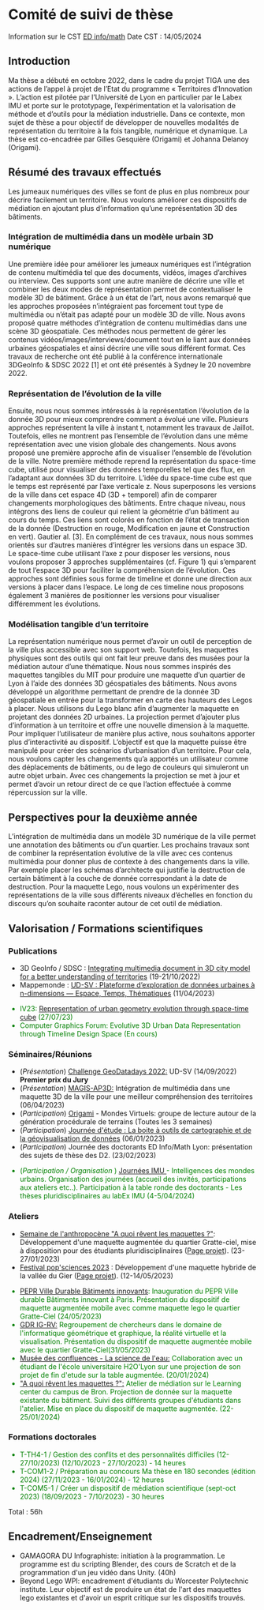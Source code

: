 # Comité de suivi de thèse 

Information sur le CST [ED info/math](http://edinfomaths.universite-lyon.fr/these/suivi-de-these)
Date CST : 14/05/2024


## Introduction
Ma thèse a débuté en octobre 2022, dans le cadre du projet TIGA une des actions de l’appel à projet de l’Etat du programme « Territoires d’Innovation ». L’action est pilotée par l’Université de Lyon en particulier par le Labex IMU et porte sur le prototypage, l’expérimentation et la valorisation de méthode et d’outils pour la médiation industrielle. Dans ce contexte, mon sujet de thèse a pour objectif de développer de nouvelles modalités de représentation du territoire à la fois tangible, numérique et dynamique.  La thèse est co-encadrée par Gilles Gesquière (Origami) et Johanna Delanoy (Origami).

## Résumé des travaux effectués
Les jumeaux numériques des villes se font de plus en plus nombreux pour décrire facilement un territoire. Nous voulons améliorer ces dispositifs de médiation en ajoutant plus d’information qu’une représentation 3D des bâtiments. 

###	Intégration de multimédia dans un modèle urbain 3D numérique
Une première idée pour améliorer les jumeaux numériques est l’intégration de contenu multimédia tel que des documents, vidéos, images d’archives ou interview. Ces supports sont une autre manière de décrire une ville et combiner les deux modes de représentation permet de contextualiser le modèle 3D de bâtiment. Grâce à un état de l’art, nous avons remarqué que les approches proposées n’intégraient pas forcement tout type de multimédia ou n’était pas adapté pour un modèle 3D de ville. Nous avons proposé quatre méthodes d’intégration de contenu multimédias dans une scène 3D géospatiale. Ces méthodes nous permettent de gérer les contenus vidéos/images/interviews/document tout en le liant aux données urbaines géospatiales et ainsi décrire une ville sous différent format. Ces travaux de recherche ont été publié à la conférence internationale 3DGeoInfo & SDSC 2022 [1] et ont été présentés à Sydney le 20 novembre 2022. 

###	Représentation de l’évolution de la ville
Ensuite, nous nous sommes intéressés à la représentation l’évolution de la donnée 3D pour mieux comprendre comment a évolué une ville. Plusieurs approches représentent la ville à instant t, notamment les travaux de Jaillot. Toutefois, elles ne montrent pas l’ensemble de l’évolution dans une même représentation avec une vision globale des changements. 
Nous avons proposé une première approche afin de visualiser l’ensemble de l’évolution de la ville. Notre première méthode reprend la représentation du space-time cube, utilisé pour visualiser des données temporelles tel que des flux, en l’adaptant aux données 3D du territoire. L’idée du space-time cube est que le temps est représenté par l’axe verticale z. Nous superposons les versions de la ville dans cet espace 4D (3D + temporel) afin de comparer changements morphologiques des bâtiments. Entre chaque niveau, nous intégrons des liens de couleur qui relient la géométrie d’un bâtiment au cours du temps. Ces liens sont colorés en fonction de l’état de transaction de la donnée (Destruction en rouge, Modification en jaune et Construction en vert). Gautier al. [3].
En complément de ces travaux, nous nous sommes orientés sur d’autres manières d’intégrer les versions dans un espace 3D. Le space-time cube utilisant l’axe z pour disposer les versions, nous voulons proposer 3 approches supplémentaires (cf. Figure 1) qui s’emparent de tout l’espace 3D pour faciliter la compréhension de l’évolution. Ces approches sont définies sous forme de timeline et donne une direction aux versions à placer dans l’espace. Le long de ces timeline nous proposons également 3 manières de positionner les versions pour visualiser différemment les évolutions.


###	Modélisation tangible d’un territoire
La représentation numérique nous permet d’avoir un outil de perception de la ville plus accessible avec son support web. Toutefois, les maquettes physiques sont des outils qui ont fait leur preuve dans des musées pour la médiation autour d’une thématique. Nous nous sommes inspirés des maquettes tangibles du MIT pour produire une maquette d’un quartier de Lyon à l’aide des données 3D géospatiales des bâtiments. Nous avons développé un algorithme permettant de prendre de la donnée 3D géospatiale en entrée pour la transformer en carte des hauteurs des Legos à placer. Nous utilisons du Lego blanc afin d’augmenter la maquette en projetant des données 2D urbaines. La projection permet d’ajouter plus d’information à un territoire et offre une nouvelle dimension à la maquette. Pour impliquer l’utilisateur de manière plus active, nous souhaitons apporter plus d’interactivité au dispositif. L’objectif est que la maquette puisse être manipulé pour créer des scénarios d’urbanisation d’un territoire.  Pour cela, nous voulons capter les changements qu’a apportés un utilisateur comme des déplacements de bâtiments, ou de lego de couleurs qui simuleront un autre objet urbain. Avec ces changements la projection se met à jour et permet d’avoir un retour direct de ce que l’action effectuée à comme répercussion sur la ville. 


## Perspectives pour la deuxième année
   L’intégration de multimédia dans un modèle 3D numérique de la ville permet une annotation des bâtiments ou d’un quartier. Les prochains travaux sont de combiner la représentation évolutive de la ville avec ces contenus multimédia pour donner plus de contexte à des changements dans la ville. Par exemple placer les schémas d’architecte qui justifie la destruction de certain bâtiment à la couche de donnée correspondant à la date de destruction. Pour la maquette Lego, nous voulons un expérimenter des représentations de la ville sous différents niveaux d’échelles en fonction du discours qu’on souhaite raconter autour de cet outil de médiation.
## Valorisation / Formations scientifiques
### Publications


- 3D GeoInfo / SDSC : [Integrating multimedia document in 3D city model for a better understanding of territories](https://hal.science/hal-03852790/) (19-21/10/2022)
- Mappemonde : [UD-SV : Plateforme d’exploration de données urbaines à n-dimensions — Espace, Temps, Thématiques](https://journals.openedition.org/mappemonde/8265) (11/04/2023)

<span style="color:green"> 
<ul>
    <li>IV23: <a href = "https://hal.science/hal-04200467/document">Representation of urban geometry evolution through space-time cube</a> (27/07/23)</li>
    <li>Computer Graphics Forum: Evolutive 3D Urban Data Representation through Timeline Design Space (En cours)</li>
</ul>
</span>


### Séminaires/Réunions
- (*Présentation*) [Challenge GeoDatadays 2022:](https://www.geodatadays.fr/page/GeoDataDays-2022-Les-Challenges-Geodata/113) UD-SV (14/09/2022) **Premier prix du Jury**
- (*Présentation*) [MAGIS-AP3D:](https://github.com/VCityTeam/MAGIS-AP3D/blob/master/Media/README.md) Intégration de multimédia dans une maquette 3D de la ville pour une meilleur compréhension des territoires (06/04/2023)
- (*Participation*) [Origami](https://projet.liris.cnrs.fr/origami/index.html) - Mondes Virtuels: groupe de lecture autour de la génération procédurale de terrains (Toutes les 3 semaines)
- (*Participation*) [Journée d'étude : La boite à outils de cartographie et de la géovisualisation de données](https://github.com/magisAR9/JEGeovizRennes) (06/01/2023)
- (*Participation*) Journée des doctorants ED Info/Math Lyon: présentation des sujets de thèse des D2. (23/02/2023)

<span style="color:green"> 
<ul>
    <li>(<i>Participation / Organisation </i>) <a href="https://imu.universite-lyon.fr/journees-imu-2024-inscriptions-ouvertes-/"> Journées IMU </a> - Intelligences des mondes urbains. Organisation des journées (accueil des invités, participations aux ateliers etc..). Participation à la table ronde des doctorants - Les thèses pluridisciplinaires au labEx IMU (4-5/04/2024)</li>
 </ul>
</span>

### Ateliers
- [Semaine de l'anthropocène "A quoi rêvent les maquettes ?"](https://ecoleanthropocene.universite-lyon.fr/a-quoi-revent-les-maquettes--289281.kjsp?RH=2023prog): Développement d'une maquette augmentée du quartier Gratte-ciel,  mise à disposition pour des étudiants pluridisciplinaires ([Page projet](../../Anthropocene_2023/Readme.md)). (23-27/01/2023)
- [Festival pop'sciences 2023](https://popsciences.universite-lyon.fr/le_festival/) : Développement d'une maquette hybride de la vallée du Gier ([Page projet](../../Rive-De-Gier_Maquette/Readme.md)). (12-14/05/2023)

<span style="color:green"> 
<ul>
    <li><a href="https://www.univ-gustave-eiffel.fr/luniversite/nos-projets-transformants/programme-et-equipement-prioritaire-de-recherche-pepr">PEPR Ville Durable Bâtiments innovants</a>: Inauguration du PEPR Ville durable Bâtiments innovant à Paris. Présentation du dispositif de maquette augmentée mobile avec comme maquette lego le quartier Gratte-Ciel (24/05/2023)</li>
    <li><a href="https://gdr-igrv.fr/">GDR IG-RV:</a> Regroupement de chercheurs dans le domaine de l'informatique géométrique et graphique, la réalité virtuelle et la visualisation. Présentation du dispositif de maquette augmentée mobile avec le quartier Gratte-Ciel(31/05/2023)</li>
    <li><a href="https://www.museedesconfluences.fr/fr/agenda/la-science-de-leau">Musée des confluences - La science de l'eau:</a> Collaboration avec un étudiant de l'école universitaire H2O'Lyon sur une projection de son projet de fin d'etude sur la table augmentée. (20/01/2024)</li>
    <li><a href="./../Projets/Maquette/RetoursMaquette.md#retours-maquette-tangible">"A quoi rêvent les maquettes ?":</a> Atelier de médiation sur le Learning center du campus de Bron. Projection de donnée sur la maquette existante du bâtiment. Suivi des différents groupes d'étudiants dans l'atelier. Mise en place du dispositif de maquette augmentée. (22-25/01/2024)</li>
</ul>
</span>

### Formations doctorales
<span style="color:green"> 
<ul>
    <li>T-TH4-1 / Gestion des conflits et des personnalités difficiles (12-27/10/2023) (12/10/2023 - 27/10/2023) - 14 heures</li>
    <li>T-COM1-2 / Préparation au concours Ma thèse en 180 secondes (édition 2024) (27/11/2023 - 16/01/2024) - 12 heures</li>
    <li>T-COM5-1 / Créer un dispositif de médiation scientifique (sept-oct 2023) (18/09/2023 - 7/10/2023) - 30 heures</li>
 </ul>
</span>

Total : 56h

## Encadrement/Enseignement
- GAMAGORA DU Infographiste: initiation à la programmation. Le programme est du scripting Blender, des cours de Scratch et de la programmation d'un jeu vidéo dans Unity. (40h)
- Beyond Lego WPI: encadrement d'étudiants du Worcester Polytechnic institute. Leur objectif est de produire un état de l'art des maquettes lego existantes et d'avoir un esprit critique sur les dispositifs trouvés.
